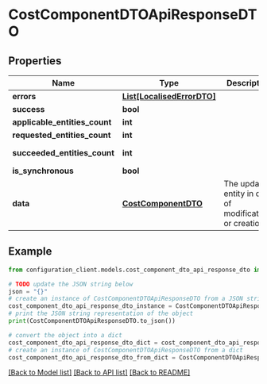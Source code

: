 # CostComponentDTOApiResponseDTO


## Properties

Name | Type | Description | Notes
------------ | ------------- | ------------- | -------------
**errors** | [**List[LocalisedErrorDTO]**](LocalisedErrorDTO.md) |  | [optional] 
**success** | **bool** |  | [optional] 
**applicable_entities_count** | **int** |  | [optional] 
**requested_entities_count** | **int** |  | [optional] 
**succeeded_entities_count** | **int** |  | [optional] [readonly] 
**is_synchronous** | **bool** |  | [optional] 
**data** | [**CostComponentDTO**](CostComponentDTO.md) | The updated entity in case of modifications or creation | [optional] 

## Example

```python
from configuration_client.models.cost_component_dto_api_response_dto import CostComponentDTOApiResponseDTO

# TODO update the JSON string below
json = "{}"
# create an instance of CostComponentDTOApiResponseDTO from a JSON string
cost_component_dto_api_response_dto_instance = CostComponentDTOApiResponseDTO.from_json(json)
# print the JSON string representation of the object
print(CostComponentDTOApiResponseDTO.to_json())

# convert the object into a dict
cost_component_dto_api_response_dto_dict = cost_component_dto_api_response_dto_instance.to_dict()
# create an instance of CostComponentDTOApiResponseDTO from a dict
cost_component_dto_api_response_dto_from_dict = CostComponentDTOApiResponseDTO.from_dict(cost_component_dto_api_response_dto_dict)
```
[[Back to Model list]](../README.md#documentation-for-models) [[Back to API list]](../README.md#documentation-for-api-endpoints) [[Back to README]](../README.md)


